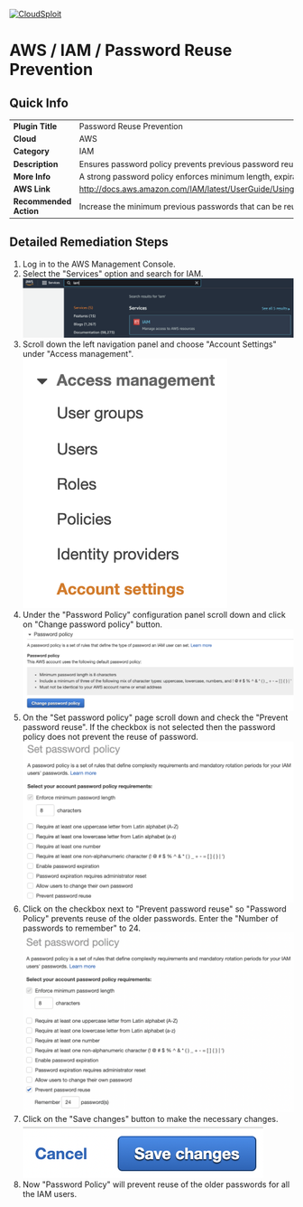 [![CloudSploit](https://cloudsploit.com/img/logo-new-big-text-100.png "CloudSploit")](https://cloudsploit.com)

# AWS / IAM / Password Reuse Prevention

## Quick Info

| | |
|-|-|
| **Plugin Title** | Password Reuse Prevention |
| **Cloud** | AWS |
| **Category** | IAM |
| **Description** | Ensures password policy prevents previous password reuse |
| **More Info** | A strong password policy enforces minimum length, expirations, reuse, and symbol usage |
| **AWS Link** | http://docs.aws.amazon.com/IAM/latest/UserGuide/Using_ManagingPasswordPolicies.html |
| **Recommended Action** | Increase the minimum previous passwords that can be reused to 24. |

## Detailed Remediation Steps
1. Log in to the AWS Management Console.
2. Select the "Services" option and search for IAM. </br><img src="/resources/aws/iam/password-reuse-prevention/step2.png"/>
3. Scroll down the left navigation panel and choose "Account Settings" under "Access management". </br><img src="/resources/aws/iam/password-reuse-prevention/step3.png"/>
4. Under the "Password Policy" configuration panel scroll down and click on "Change password policy" button.</br><img src="/resources/aws/iam/password-reuse-prevention/step4.png"/>
5. On the "Set password policy" page scroll down and check the "Prevent password reuse". If the checkbox is not selected then the password policy does not prevent the reuse of password.</br><img src="/resources/aws/iam/password-reuse-prevention/step5.png"/>
6. Click on the checkbox next to "Prevent password reuse" so "Password Policy" prevents reuse of the older passwords. Enter the "Number of passwords to remember" to 24. </br> <img src="/resources/aws/iam/password-reuse-prevention/step6.png"/>
7. Click on the "Save changes" button to make the necessary changes.</br><img src="/resources/aws/iam/password-reuse-prevention/step7.png"/>
8. Now "Password Policy" will prevent reuse of the older passwords for all the IAM users.
